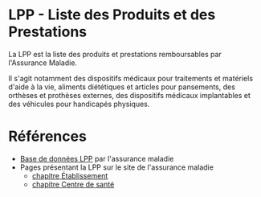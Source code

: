 # LPP - Liste des Produits et des Prestations
<!-- SPDX-License-Identifier: MPL-2.0 -->

La LPP est la liste des produits et prestations remboursables par l'Assurance Maladie. 

Il s'agit notamment des dispositifs médicaux pour traitements et matériels d'aide à la vie, aliments diététiques et articles pour pansements, des orthèses et prothèses externes, des dispositifs médicaux implantables et des véhicules pour handicapés physiques.

# Références

- [Base de données LPP](http://www.codage.ext.cnamts.fr/codif/tips/index_presentation.php?) par l'assurance maladie
- Pages présentant la LPP sur le site de l'assurance maladie 
  - [chapitre Établissement](https://www.ameli.fr/etablissement/exercice-professionnel/nomenclatures-codage/lpp)
  - [chapitre Centre de santé](https://www.ameli.fr/centre-de-sante/exercice-professionnel/facturation-remuneration/nomenclatures-codage/lpp) 
